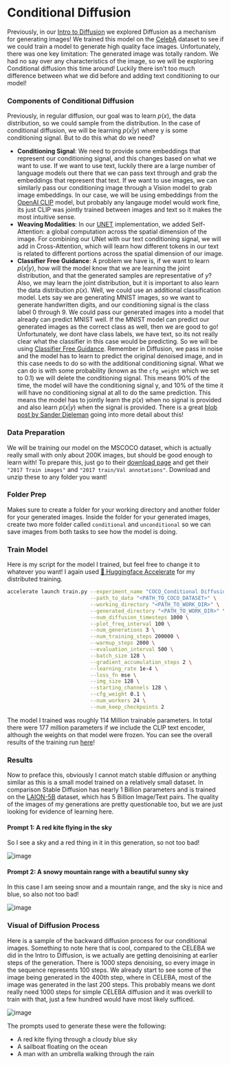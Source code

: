 # Conditional Diffusion

Previously, in our [Intro to Diffusion](https://github.com/priyammaz/PyTorch-Adventures/tree/main/PyTorch%20for%20Generation/Diffusion/Intro%20to%20Diffusion) we explored Diffusion as a mechanism for generating images! We trained this model on the [CelebA](https://mmlab.ie.cuhk.edu.hk/projects/CelebA.html) dataset to see if we could train a model to generate high quality face images. Unfortunately, there was one key limitation: The generated image was totally random. We had no say over any characteristics of the image, so we will be exploring Conditional diffusion this time around! Luckily there isn't too much difference between what we did before and adding text conditioning to our model!

### Components of Conditional Diffusion

Previously, in regular diffusion, our goal was to learn $p(x)$, the data distribution, so we could sample from the distribution. In the case of conditional diffusion, we will be learning $p(x|y)$ where y is some conditioning signal. But to do this what do we need?

- **Conditioning Signal**: We need to provide some embeddings that represent our conditioning signal, and this changes based on what we want to use. If we want to use text, luckily there are a large number of language models out there that we can pass text through and grab the embeddings that represent that text. If we want to use images, we can similarly pass our conditioning image through a Vision model to grab image embeddings. In our case, we will be using embeddings from the [OpenAI CLIP](https://huggingface.co/docs/transformers/en/model_doc/clip) model, but probably any langauge model would work fine, its just CLIP was jointly trained between images and text so it makes the most intuitive sense. 
- **Weaving Modalities**: In our [UNET](https://arxiv.org/abs/1505.04597) implementation, we added Self-Attention: a global computation across the spatial dimension of the image. For combining our UNet with our text conditioning signal, we will add in Cross-Attention, which will learn how different tokens in our text is related to different portions across the spatial dimension of our image.
- **Classifier Free Guidance**: A problem we have is, if we want to learn $p(x|y)$, how will the model know that we are learning the joint distribution, and that the generated samples are representative of $y$? Also, we may learn the joint distribution, but it is important to also learn the data distribution $p(x)$. Well, we could use an additional classification model. Lets say we are generating MNIST images, so we want to generate handwritten digits, and our conditioning signal is the class label 0 through 9. We could pass our generated images into a model that already can predict MNIST well. If the MNIST model can predict our generated images as the correct class as well, then we are good to go! Unfortunately, we dont have class labels, we have text, so its not really clear what the classifier in this case would be predicting. So we will be using [Classifier Free Guidance](https://arxiv.org/pdf/2207.12598). Remember in Diffusion, we pass in noise and the model has to learn to predict the original denoised image, and in this case needs to do so with the additional conditioning signal. What we can do is with some probability (known as the ```cfg_weight``` which we set to 0.1) we will delete the conditioning signal. This means 90% of the time, the model will have the conditioning signal y, and 10% of the time it will have no conditioning signal at all to do the same prediction. This means the model has to jointly learn the $p(x)$ when no signal is provided and also learn $p(x|y)$ when the signal is provided. There is a great [blob post by Sander Dieleman](https://sander.ai/2022/05/26/guidance.html) going into more detail about this!

### Data Preparation 

We will be training our model on the MSCOCO dataset, which is actually really small with only about 200K images, but should be good enough to learn with! To prepare this, just go to their [download page](https://cocodataset.org/#download) and get their ```"2017 Train images"``` and ```"2017 train/Val annotations"```. Download and unzip these to any folder you want!

### Folder Prep 
Makes sure to create a folder for your working directory and another folder for your generated images. Inside the folder for your generated images, create two more folder called ```conditional``` and ```unconditional``` so we can save images from both tasks to see how the model is doing. 


### Train Model ###

Here is my script for the model I trained, but feel free to change it to whatever you want! I again used [🤗 Huggingface Accelerate](https://huggingface.co/docs/accelerate/en/index) for my distributed training.

```bash
accelerate launch train.py --experiment_name "COCO_Conditional Diffusion" \
                           --path_to_data "<PATH_TO_COCO_DATASET>" \
                           --working_directory "<PATH_TO_WORK_DIR>" \
                           --generated_directory "<PATH_TO_WORK_DIR>" \
                           --num_diffusion_timesteps 1000 \
                           --plot_freq_interval 100 \
                           --num_generations 3 \
                           --num_training_steps 200000 \
                           --warmup_steps 2000 \
                           --evaluation_interval 500 \
                           --batch_size 128 \
                           --gradient_accumulation_steps 2 \
                           --learning_rate 1e-4 \
                           --loss_fn mse \
                           --img_size 128 \
                           --starting_channels 128 \
                           --cfg_weight 0.1 \
                           --num_workers 24 \
                           --num_keep_checkpoints 2
```

The model I trained was roughly 114 Million trainable parameters. In total there were 177 million parameters if we include the CLIP text encoder, although the weights on that model were frozen. You can see the overall results of the training run [here](https://api.wandb.ai/links/exploratorydataadventure/cd3qou08)!

### Results

Now to preface this, obviously I cannot match stable diffusion or anything similar as this is a small model trained on a relatively small dataset. In comparison Stable Diffusion has nearly 1 Billion parameters and is trained on the [LAION-5B](https://laion.ai/blog/laion-5b/) dataset, which has 5 Billion Image/Text pairs. The quality of the images of my generations are pretty questionable too, but we are just looking for evidence of learning here. 

#### Prompt 1: A red kite flying in the sky

So I see a sky and a red thing in it in this generation, so not too bad!


![image](https://raw.githubusercontent.com/priyammaz/PyTorch-Adventures/main/PyTorch%20for%20Generation/Diffusion/Conditional%20Diffusion/generated/sample_gen_1.png)

#### Prompt 2: A snowy mountain range with a beautiful sunny sky

In this case I am seeing snow and a mountain range, and the sky is nice and blue, so also not too bad!

![image](https://raw.githubusercontent.com/priyammaz/PyTorch-Adventures/main/PyTorch%20for%20Generation/Diffusion/Conditional%20Diffusion/generated/sample_gen_2.png)

### Visual of Diffusion Process

Here is a sample of the backward diffusion process for our conditional images. Something to note here that is cool, compared to the CELEBA we did in the Intro to Diffusion, is we actually are getting denoisining at earlier steps of the generation. There is 1000 steps denoising, so every image in the sequence represents 100 steps. We already start to see some of the image being generated in the 400th step, where in CELEBA, most of the image was generated in the last 200 steps. This probably means we dont really need 1000 steps for simple CELEBA diffusion and it was overkill to train with that, just a few hundred would have most likely sufficed.

![image](https://raw.githubusercontent.com/priyammaz/PyTorch-Adventures/main/PyTorch%20for%20Generation/Diffusion/Conditional%20Diffusion/generated/conditional_diffusion_process.png)

The prompts used to generate these were the following:
- A red kite flying through a cloudy blue sky
- A sailboat floating on the ocean
- A man with an umbrella walking through the rain